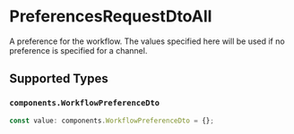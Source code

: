 # PreferencesRequestDtoAll

A preference for the workflow. The values specified here will be used if no preference is specified for a channel.


## Supported Types

### `components.WorkflowPreferenceDto`

```typescript
const value: components.WorkflowPreferenceDto = {};
```

